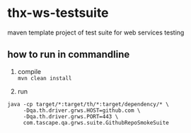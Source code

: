 
# thx-ws-testsuite
maven template project of test suite for web services testing

## how to run in commandline
1. compile  
   `mvn clean install`

2. run  
```
java -cp target/*:target/th/*:target/dependency/* \
     -Dqa.th.driver.grws.HOST=github.com \
     -Dqa.th.driver.grws.PORT=443 \
     com.tascape.qa.grws.suite.GithubRepoSmokeSuite
```
   


